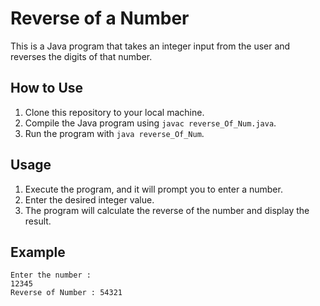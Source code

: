 # Reverse of a Number

This is a Java program that takes an integer input from the user and reverses the digits of that number.

## How to Use

1. Clone this repository to your local machine.
2. Compile the Java program using `javac reverse_Of_Num.java`.
3. Run the program with `java reverse_Of_Num`.

## Usage

1. Execute the program, and it will prompt you to enter a number.
2. Enter the desired integer value.
3. The program will calculate the reverse of the number and display the result.

## Example

```shell
Enter the number :
12345
Reverse of Number : 54321
```
